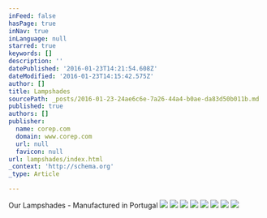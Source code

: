```yaml
---
inFeed: false
hasPage: true
inNav: true
inLanguage: null
starred: true
keywords: []
description: ''
datePublished: '2016-01-23T14:21:54.608Z'
dateModified: '2016-01-23T14:15:42.575Z'
author: []
title: Lampshades
sourcePath: _posts/2016-01-23-24ae6c6e-7a26-44a4-b0ae-da83d50b011b.md
published: true
authors: []
publisher:
  name: corep.com
  domain: www.corep.com
  url: null
  favicon: null
url: lampshades/index.html
_context: 'http://schema.org'
_type: Article

---
```

Our Lampshades - Manufactured in Portugal
![](https://the-grid-user-content.s3-us-west-2.amazonaws.com/14e42253-0892-4161-8d52-42f835b76267.jpg)
![](https://the-grid-user-content.s3-us-west-2.amazonaws.com/c24503ce-ada2-42ad-88ae-14a4c13d0bb0.jpg)
![](https://the-grid-user-content.s3-us-west-2.amazonaws.com/610994e0-815a-46d4-a9a8-77ad49d51a49.jpg)
![](https://the-grid-user-content.s3-us-west-2.amazonaws.com/77af960b-7a73-4b1f-845b-ee903970c78f.jpg)
![](https://the-grid-user-content.s3-us-west-2.amazonaws.com/66f6d98a-2b60-4230-87f1-1c2ca92e5c1b.jpg)
![](https://the-grid-user-content.s3-us-west-2.amazonaws.com/62456962-bc3c-47df-a262-8a1cef4959d2.jpg)
![](https://the-grid-user-content.s3-us-west-2.amazonaws.com/76b878bf-5f75-46fc-92c9-1b3b71cc9ca1.jpg)
![](https://the-grid-user-content.s3-us-west-2.amazonaws.com/dd91d9e2-06e9-4c98-995a-78b5f17f4405.jpg)